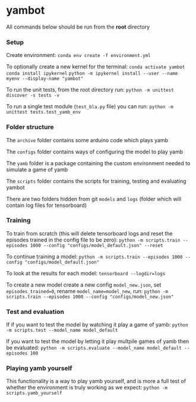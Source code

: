 # yambot

All commands below should be run from the **root** directory

### Setup
Create environment:
`conda env create -f environment.yml`

To optionally create a new kernel for the terminal:
`conda activate yambot`
`conda install ipykernel`
`python -m ipykernel install --user --name myenv --display-name "yambot"`

To run the unit tests, from the root directory run:
`python -m unittest discover -s tests -v`

To run a single test module (`test_bla.py` file) you can run:
`python -m unittest tests.test_yamb_env`

### Folder structure
The `archive` folder contains some arduino code which plays yamb

The `configs` folder contains ways of configuring the model to play yamb

The `yamb` folder is a package containing the custom environment needed to simulate a game of yamb

The `scripts` folder contains the scripts for training, testing and evaluating yambot

There are two folders hidden from git `models` and `logs` (folder which will contain log files for tensorboard)

### Training
To train from scratch (this will delete tensorboard logs and reset the episodes trained in the config file to be zero):
`python -m scripts.train --episodes 1000 --config "configs/model_default.json" --reset`

To continue training a model:
`python -m scripts.train --episodes 1000 --config "configs/model_default.json"`

To look at the results for each model:
`tensorboard --logdir=logs`

To create a new model create a new config `model_new.json`, set `episodes_trained=0`, rename `model_name=model_new`, run:
`python -m scripts.train --episodes 1000 --config "configs/model_new.json"`

### Test and evaluation
If if you want to test the model by watching it play a game of yamb:
`python -m scripts.test --model_name model_default`

If you want to test the model by letting it play multpile games of yamb then be evaluated:
`python -m scripts.evaluate --model_name model_default --episodes 100`

### Playing yamb yourself
This functionality is a way to play yamb yourself, and is more a full test of whether the environment is truly working as we expect:
`python -m scripts.yamb_yourself`